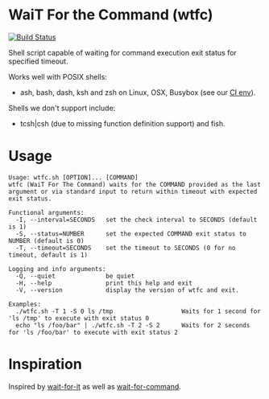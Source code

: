 WaiT For the Command (wtfc)
===
[![Build Status](https://secure.travis-ci.org/typekpb/wtfc.png?branch=master)](http://travis-ci.org/typekpb/wtfc)

Shell script capable of waiting for command execution exit status for specified timeout.

Works well with POSIX shells:
* ash, bash, dash, ksh and zsh on Linux, OSX, Busybox (see our [CI env](http://travis-ci.org/typekpb/wtfc)).

Shells we don't support include:
* tcsh|csh (due to missing function definition support) and fish.

Usage
===

    Usage: wtfc.sh [OPTION]... [COMMAND]
    wtfc (WaiT For The Command) waits for the COMMAND provided as the last argument or via standard input to return within timeout with expected exit status.
    
    Functional arguments:
      -I, --interval=SECONDS   set the check interval to SECONDS (default is 1)
      -S, --status=NUMBER      set the expected COMMAND exit status to NUMBER (default is 0)
      -T, --timeout=SECONDS    set the timeout to SECONDS (0 for no timeout, default is 1)
    
    Logging and info arguments:
      -Q, --quiet              be quiet
      -H, --help               print this help and exit
      -V, --version            display the version of wtfc and exit.
    
    Examples:
      ./wtfc.sh -T 1 -S 0 ls /tmp                   Waits for 1 second for 'ls /tmp' to execute with exit status 0
      echo "ls /foo/bar" | ./wtfc.sh -T 2 -S 2      Waits for 2 seconds for 'ls /foo/bar' to execute with exit status 2

Inspiration
===

Inspired by [wait-for-it](https://github.com/vishnubob/wait-for-it) as well as [wait-for-command](https://github.com/ettore26/wait-for-command).